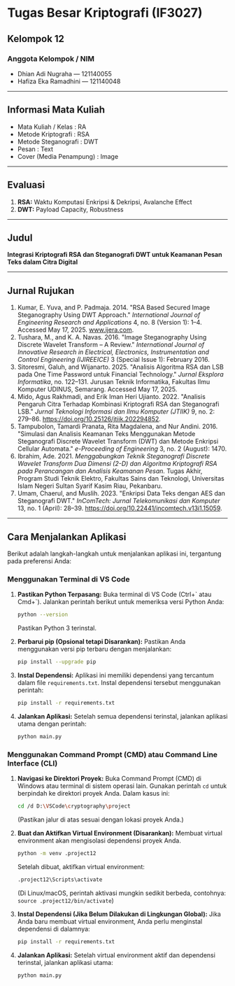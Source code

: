 # Tugas Besar Kriptografi (IF3027)

## Kelompok 12

### Anggota Kelompok / NIM
- Dhian Adi Nugraha — 121140055  
- Hafiza Eka Ramadhini — 121140048

---

## Informasi Mata Kuliah
- Mata Kuliah / Kelas : RA  
- Metode Kriptografi   : RSA  
- Metode Steganografi  : DWT  
- Pesan                : Text  
- Cover (Media Penampung) : Image  

---

## Evaluasi
1. **RSA:** Waktu Komputasi Enkripsi & Dekripsi, Avalanche Effect  
2. **DWT:** Payload Capacity, Robustness  

---

## Judul  
**Integrasi Kriptografi RSA dan Steganografi DWT untuk Keamanan Pesan Teks dalam Citra Digital**

---

## Jurnal Rujukan
1. Kumar, E. Yuva, and P. Padmaja. 2014. "RSA Based Secured Image Steganography Using DWT Approach." *International Journal of Engineering Research and Applications* 4, no. 8 (Version 1): 1–4. Accessed May 17, 2025. www.ijera.com.  
2. Tushara, M., and K. A. Navas. 2016. "Image Steganography Using Discrete Wavelet Transform – A Review." *International Journal of Innovative Research in Electrical, Electronics, Instrumentation and Control Engineering (IJIREEICE)* 3 (Special Issue 1): February 2016.  
3. Sitoresmi, Galuh, and Wijanarto. 2025. "Analisis Algoritma RSA dan LSB pada One Time Password untuk Financial Technology." *Jurnal Eksplora Informatika*, no. 122–131. Jurusan Teknik Informatika, Fakultas Ilmu Komputer UDINUS, Semarang. Accessed May 17, 2025.  
4. Mido, Agus Rakhmadi, and Erik Iman Heri Ujianto. 2022. "Analisis Pengaruh Citra Terhadap Kombinasi Kriptografi RSA dan Steganografi LSB." *Jurnal Teknologi Informasi dan Ilmu Komputer (JTIIK)* 9, no. 2: 279–86. https://doi.org/10.25126/jtiik.202294852.  
5. Tampubolon, Tamardi Pranata, Rita Magdalena, and Nur Andini. 2016. "Simulasi dan Analisis Keamanan Teks Menggunakan Metode Steganografi Discrete Wavelet Transform (DWT) dan Metode Enkripsi Cellular Automata." *e-Proceeding of Engineering* 3, no. 2 (August): 1470.  
6. Ibrahim, Ade. 2021. *Menggabungkan Teknik Steganografi Discrete Wavelet Transform Dua Dimensi (2-D) dan Algoritma Kriptografi RSA pada Perancangan dan Analisis Keamanan Pesan.* Tugas Akhir, Program Studi Teknik Elektro, Fakultas Sains dan Teknologi, Universitas Islam Negeri Sultan Syarif Kasim Riau, Pekanbaru.  
7. Umam, Chaerul, and Muslih. 2023. "Enkripsi Data Teks dengan AES dan Steganografi DWT." *InComTech: Jurnal Telekomunikasi dan Komputer* 13, no. 1 (April): 28–39. https://doi.org/10.22441/incomtech.v13i1.15059.

---

## Cara Menjalankan Aplikasi

Berikut adalah langkah-langkah untuk menjalankan aplikasi ini, tergantung pada preferensi Anda:

### Menggunakan Terminal di VS Code

1.  **Pastikan Python Terpasang:**
    Buka terminal di VS Code (Ctrl+\` atau Cmd+\`). Jalankan perintah berikut untuk memeriksa versi Python Anda:
    ```bash
    python --version
    ```
    Pastikan Python 3 terinstal.

2.  **Perbarui pip (Opsional tetapi Disarankan):**
    Pastikan Anda menggunakan versi pip terbaru dengan menjalankan:
    ```bash
    pip install --upgrade pip
    ```

3.  **Instal Dependensi:**
    Aplikasi ini memiliki dependensi yang tercantum dalam file `requirements.txt`. Instal dependensi tersebut menggunakan perintah:
    ```bash
    pip install -r requirements.txt
    ```

4.  **Jalankan Aplikasi:**
    Setelah semua dependensi terinstal, jalankan aplikasi utama dengan perintah:
    ```bash
    python main.py
    ```

### Menggunakan Command Prompt (CMD) atau Command Line Interface (CLI)

1.  **Navigasi ke Direktori Proyek:**
    Buka Command Prompt (CMD) di Windows atau terminal di sistem operasi lain. Gunakan perintah `cd` untuk berpindah ke direktori proyek Anda. Dalam kasus ini:
    ```bash
    cd /d D:\VSCode\cryptography\project
    ```
    (Pastikan jalur di atas sesuai dengan lokasi proyek Anda.)

2.  **Buat dan Aktifkan Virtual Environment (Disarankan):**
    Membuat virtual environment akan mengisolasi dependensi proyek Anda.
    ```bash
    python -m venv .project12
    ```
    Setelah dibuat, aktifkan virtual environment:
    ```bash
    .project12\Scripts\activate
    ```
    (Di Linux/macOS, perintah aktivasi mungkin sedikit berbeda, contohnya: `source .project12/bin/activate`)

3.  **Instal Dependensi (Jika Belum Dilakukan di Lingkungan Global):**
    Jika Anda baru membuat virtual environment, Anda perlu menginstal dependensi di dalamnya:
    ```bash
    pip install -r requirements.txt
    ```

4.  **Jalankan Aplikasi:**
    Setelah virtual environment aktif dan dependensi terinstal, jalankan aplikasi utama:
    ```bash
    python main.py
